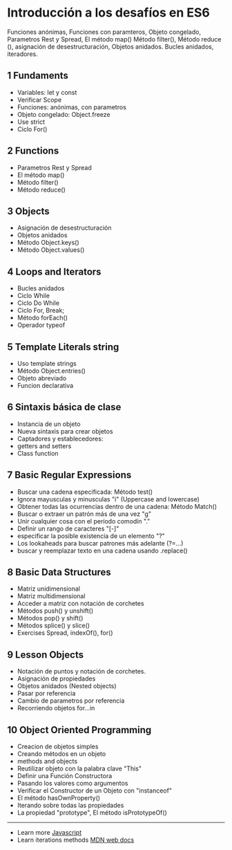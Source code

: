 # Introducción a los desafíos en ES6


Funciones anónimas, Funciones con paramteros, Objeto congelado, Parametros Rest y Spread, El método map()
Método filter(), Método reduce (), asignación de desestructuración, Objetos anidados. Bucles anidados, iteradores.

## 1 Fundaments

- Variables: let y const
- Verificar Scope
- Funciones: anónimas, con parametros
- Objeto congelado: Object.freeze
- Use strict
- Ciclo For()

## 2 Functions

- Parametros Rest y Spread
- El método map()
- Método filter()
- Método reduce()

## 3 Objects

- Asignación de desestructuración
- Objetos anidados
- Método Object.keys()
- Método Object.values()

## 4 Loops and Iterators

- Bucles anidados
- Ciclo While
- Ciclo Do While
- Ciclo For, Break;
- Método forEach()
- Operador typeof

## 5 Template Literals string

- Uso template strings
- Método Object.entries()
- Objeto abreviado
- Funcion declarativa

## 6 Sintaxis básica de clase

- Instancia de un objeto
- Nueva sintaxis para crear objetos
- Captadores y establecedores:
- getters and setters
- Class function

## 7 Basic Regular Expressions

- Buscar una cadena especificada: Método test()
- Ignora mayusculas y minusculas "i"  (Uppercase and lowercase)
- Obtener todas las ocurrencias dentro de una cadena: Método Match()
- Buscar o extraer un patrón más de una vez "g"
- Unir cualquier cosa con el período comodín "."
- Definir un rango de caracteres "[-]"
- especificar la posible existencia de un elemento "?"
- Los lookaheads para buscar patrones más adelante (?=...)
- buscar y reemplazar texto en una cadena usando .replace()

## 8 Basic Data Structures

- Matriz unidimensional
- Matriz multidimensional
- Acceder a matriz con notación de corchetes
- Métodos push() y unshift()
- Métodos pop() y shift()
- Métodos splice() y slice()
- Exercises Spread, indexOf(), for()

## 9 Lesson Objects

- Notación de puntos y notación de corchetes.
- Asignación de propiedades
- Objetos anidados (Nested objects)
- Pasar por referencia
- Cambio de parametros por referencia
- Recorriendo objetos for...in

## 10 Object Oriented Programming

- Creacion de objetos simples
- Creando métodos en un objeto
- methods and objects
- Reutilizar objeto con la palabra clave "This"
- Definir una Función Constructora
- Pasando los valores como argumentos
- Verificar el Constructor de un Objeto con "instanceof"
- El método hasOwnProperty()
- Iterando sobre todas las propiedades
- La propiedad "prototype", El método isPrototypeOf()


---

* Learn more [Javascript](https://javascript.info/)
* Learn iterations methods [MDN web docs](https://developer.mozilla.org/en-US/docs/Web/JavaScript/Reference/Global_Objects/Array#Iteration_methods)
